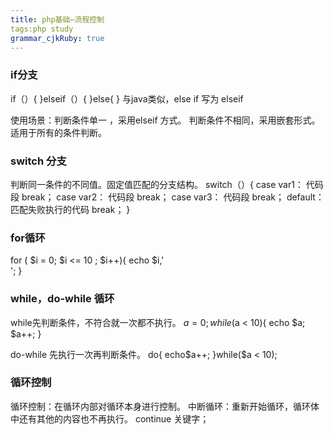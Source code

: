 ```yaml
---
title: php基础—流程控制
tags:php study
grammar_cjkRuby: true
---
```


### if分支
if（）{
}elseif（）{
}else{
}
与java类似，else if  写为 elseif

使用场景：判断条件单一 ，采用elseif 方式。
					判断条件不相同，采用嵌套形式。
					适用于所有的条件判断。

### switch 分支
判断同一条件的不同值。固定值匹配的分支结构。
switch（）{
	case var1：
		代码段
		break；
	case var2：
		代码段
		break；
	case var3：
		代码段
		break；
	default：
		匹配失败执行的代码
		break；
}

### for循环
for ( $i  = 0; $i <= 10 ; $i++){
	echo $i,'<br/>';
}

### while，do-while 循环

while先判断条件，不符合就一次都不执行。
$a = 0;
while($a < 10){
	echo $a;
	$a++;
}

do-while 先执行一次再判断条件。
do{
	echo$a++;
}while($a < 10);



### 循环控制
循环控制：在循环内部对循环本身进行控制。
中断循环：重新开始循环，循环体中还有其他的内容也不再执行。
				continue 关键字；